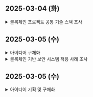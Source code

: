 ## 2025-03-04 (화)
<details>
<summary>블록체인 프로젝트 공통 기술 스택 조사</summary>

| 기술 | 설명 |
|------|------|
| **Solidity** | 이더리움 스마트 컨트랙트 개발을 위한 프로그래밍 언어 |
| **Ethereum (EVM)** | 스마트 컨트랙트를 실행하는 이더리움 가상 머신 환경 |
| **Web3.js / Ethers.js** | 블록체인 네트워크와 애플리케이션을 연결하는 JavaScript 라이브러리 |
| **Hardhat / Truffle** | 스마트 컨트랙트 테스트 및 배포를 위한 개발 프레임워크 |
| **The Graph** | 블록체인 데이터를 효율적으로 쿼리하는 인덱싱 프로토콜 |
| **IPFS / Arweave** | 데이터를 분산 방식으로 저장하고 접근할 수 있는 탈중앙화 파일 시스템 |
| **React.js** | 블록체인 기반 웹 애플리케이션(DApp)의 프론트엔드 개발 프레임워크 |
| **Node.js / Express** | 블록체인과 연동되는 API 및 서버 개발을 위한 백엔드 기술 |
| **MongoDB / Firebase** | 온체인 데이터 외에 사용자 정보, 트랜잭션 기록 등을 저장하는 데이터베이스 |
| **Metamask / WalletConnect** | 블록체인 지갑과 DApp을 연결하는 브라우저 확장 프로그램 및 프로토콜 |
| **Chainlink (Oracle)** | 블록체인 스마트 컨트랙트가 외부 데이터를 안전하게 가져올 수 있도록 지원 |
| **Polygon / Arbitrum / Optimism** | 트랜잭션 속도를 높이고 비용을 절감하는 Layer 2 솔루션 |

</details>

## 2025-03-05 (수)  
<details>  
<summary>아이디어 구체화</summary>  

### 아마추어 선수 인터뷰를 통한 문제점 파악  

#### 1️⃣ 경기 결과 실시간 반영 미비 → 휴먼에러 발생  
- 실제 경기에서 패배한 선수가 다음 경기에도 출전하여 우승한 사례 발생  
- 경기 결과가 실시간으로 업데이트되지 않아 **수기로 관리하는 과정에서 오류 발생**  

#### 2️⃣ 상대 선수 전적 확인의 불편함  
- 일부 선수들은 **대회 전에 상대 정보를 파악하기 위해 SNS, 유튜브 등을 검색**하여 플레이 스타일을 참고하기도 함  
- 기존 대회 시스템에서는 **아마추어 선수 전적 데이터를 통합 관리하지 않음**  

---  

### 🎯 해결 방향  

**경기 결과 실시간 업데이트 및 자동화 시스템 구축**  

**DID(Decentralized Identity) 기반 선수 프로필 제공**  
- 선수의 대회 전적, 수상 이력, 경기 기록을 **신뢰할 수 있는 방식으로 저장 및 검증**  
- **여러 대회 간 데이터를 연동**하여 선수들이 한 곳에서 통합된 정보를 확인할 수 있도록 함  
- 데이터 위·변조를 방지하고 **선수 본인이 자신의 기록을 관리할 수 있도록 함**  

</details>

<details>
<summary>블록체인 기반 보안 시스템 적용 사례 조사</summary>  

#### 익명성 문제와 사기 거래 방지  
- 블록체인은 **지갑 주소만으로 거래가 가능**하여 **익명성이 보장**되지만, 이로 인해 **사기 거래를 추적하기 어려움**  
- 특정 패턴을 분석하여 **사기성 거래를 탐지하는 AI 시스템 구축**  

#### 블랙리스트 기반 사기 방지 시스템  
- **사용자 리포트를 기반으로 사기 의심 지갑을 블랙리스트에 등록**  
- 블랙리스트와 거래하려고 하면 **경고(얼럿) 표시 및 거래 차단 기능 제공**  
- **리포트 제출자에게 보상 제공(코인 지급)**하여 참여 유도  

#### AI 기반 위험 지표 및 점수화 시스템  
- AI가 **사기 패턴을 분석하여 위험 지표 생성 및 점수화**  
- 예: **한 계좌에서 여러 계좌로 분산 후 다시 한 계좌로 집중되는 형태** 등  
- 플랫폼에서 **지갑 주소를 검색하여 해당 지갑의 위험도를 확인 가능**  

#### Sentinel Protocol 사례  
- 블록체인 내 공개 데이터를 활용하여 **사기 패턴을 실시간으로 추적**  
- **사기 의심 지갑을 공유하고 사전 거래 방지 기능 제공**  
- **전문가 검토 후 실제 사기 거래로 판단되면 리포트 제출자에게 코인 보상 지급**  

🔗 [Sentinel Protocol 소개](https://uppsalasecurity.com/ko/sentinelprotocol/)  

</details>

## 2025-03-05 (수)  
<details>  
<summary>아이디어 기획 및 구체화</summary>  

### [주제]
어린이 경제 습관 키우기

### [기획의도]  
현금 없는 사회로의 전환과 디지털 금융의 발전 속에서, 아이들(10살 이하)의 금융 이해력을 자연스럽게 높이는 것이 중요해지고 있습니다. 부모들이 아이들에게 직접 돈을 주는 대신, 가상의 보상 시스템을 활용해 아이들이 금융 개념을 배우고 자율적으로 소비 습관을 형성할 수 있도록 돕습니다. 이를 통해 책임감 있는 소비, 저축 습관 형성, 목표 설정 및 성취 경험을 제공하는 서비스를 기획하게 되었습니다.

### [기능]
1. **부모의 가상 자금 지급**  
   실제 돈이 아닌 가상의 코인을 지급하여, 칭찬 스티커나 용돈 개념으로 사용할 수 있습니다.

2. **아이들의 목표 설정 및 보상 시스템 (금융 목표 설정과 성취)**  
   - 부모가 직접 설정한 미션(예: 방 청소, 숙제 완료 등)을 수행하면 코인을 획득  
   - 모은 코인으로 부모가 등록한 보상(ex. 장난감, 게임 1시간, 외식 등)과 교환 가능  
   - 스마트 컨트랙트를 활용하여 부모가 보상 제공 시 자동으로 기록(특정 조건이 달성되었을 때 부모에게 알림이 가고, 아이가 중장기적으로 달성한 목표를 투명하게 확인할 수 있음)

3. **투자 교육**  
   - 부모와 아이가 함께 할 수 있는 지표 기반 투자 학습 서비스  
   - 예시: 부모도 컨트롤하기 어려운 몸무게 변동, 걸음 수 등을 활용하여 투자 개념을 학습할 수 있음  

</details>


